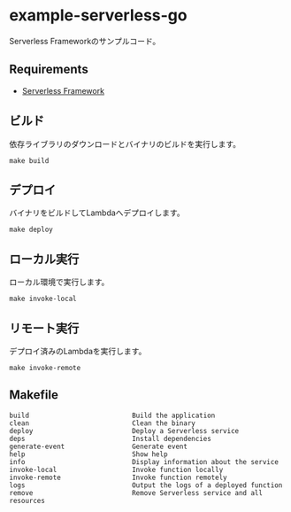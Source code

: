 # example-serverless-go

Serverless Frameworkのサンプルコード。

## Requirements

- [Serverless Framework](https://www.serverless.com/)

## ビルド

依存ライブラリのダウンロードとバイナリのビルドを実行します。

```shell
make build
```

## デプロイ

バイナリをビルドしてLambdaへデプロイします。

```shell
make deploy
```

## ローカル実行

ローカル環境で実行します。

```shell
make invoke-local
```

## リモート実行

デプロイ済みのLambdaを実行します。

```shell
make invoke-remote
```

## Makefile

```text
build                          Build the application
clean                          Clean the binary
deploy                         Deploy a Serverless service
deps                           Install dependencies
generate-event                 Generate event
help                           Show help
info                           Display information about the service
invoke-local                   Invoke function locally
invoke-remote                  Invoke function remotely
logs                           Output the logs of a deployed function
remove                         Remove Serverless service and all resources
```
